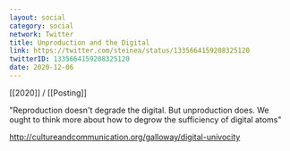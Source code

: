 ```yaml
---
layout: social
category: social
network: Twitter
title: Unproduction and the Digital
link: https://twitter.com/steinea/status/1335664159208325120
twitterID: 1335664159208325120
date: 2020-12-06
---
```


[[2020]] / [[Posting]]

"Reproduction doesn't degrade the digital. But unproduction does. We ought to think more about how to degrow the sufficiency of digital atoms"

<http://cultureandcommunication.org/galloway/digital-univocity>

